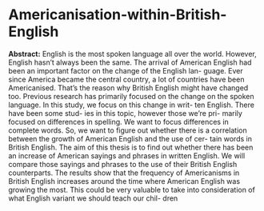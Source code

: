 # Americanisation-within-British-English
**Abstract:**
English is the most spoken language all
over the world. However, English hasn’t
always been the same. The arrival of
American English had been an important
factor on the change of the English lan-
guage. Ever since America became the
central country, a lot of countries have
been Americanised. That’s the reason why
British English might have changed too.
Previous research has primarily focused
on the change on the spoken language. In
this study, we focus on this change in writ-
ten English. There have been some stud-
ies in this topic, however those we’re pri-
marily focused on differences in spelling.
We want to focus differences in complete
words. So, we want to figure out whether
there is a correlation between the growth
of American English and the use of cer-
tain words in British English. The aim
of this thesis is to find out whether there
has been an increase of American sayings
and phrases in written English. We will
compare those sayings and phrases to the
use of their British English counterparts.
The results show that the frequency of
Americanisms in British English increases
around the time where American English
was growing the most. This could be very
valuable to take into consideration of what
English variant we should teach our chil-
dren
